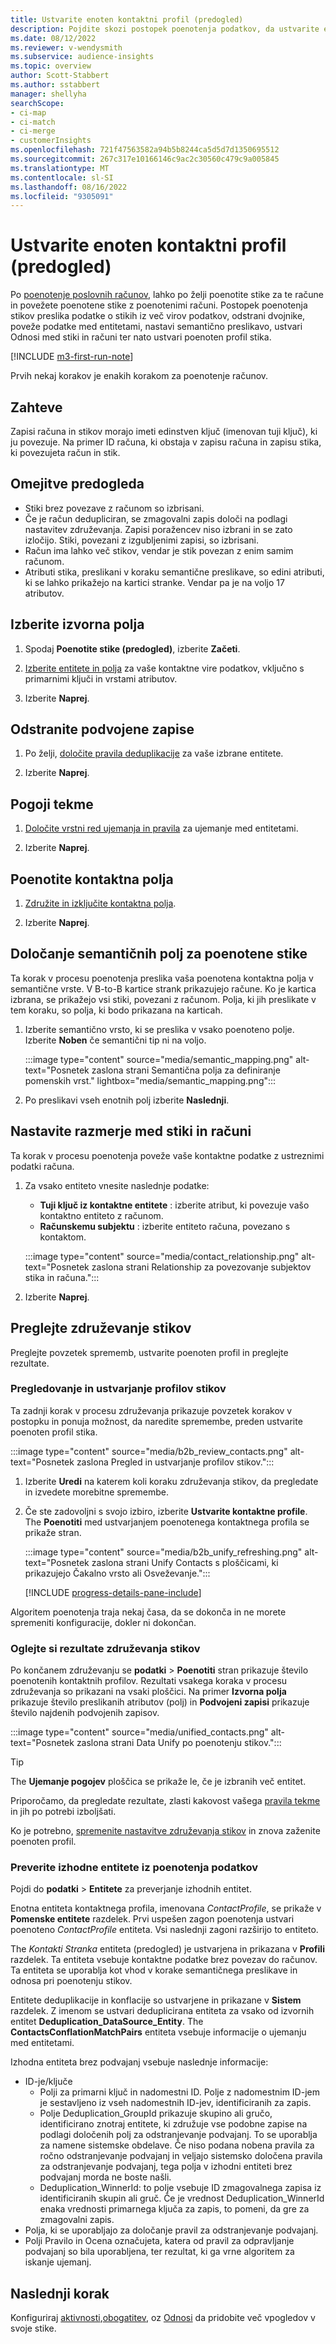 ```yaml
---
title: Ustvarite enoten kontaktni profil (predogled)
description: Pojdite skozi postopek poenotenja podatkov, da ustvarite en sam glavni nabor podatkov o stikih.
ms.date: 08/12/2022
ms.reviewer: v-wendysmith
ms.subservice: audience-insights
ms.topic: overview
author: Scott-Stabbert
ms.author: sstabbert
manager: shellyha
searchScope:
- ci-map
- ci-match
- ci-merge
- customerInsights
ms.openlocfilehash: 721f47563582a94b5b8244ca5d5d7d1350695512
ms.sourcegitcommit: 267c317e10166146c9ac2c30560c479c9a005845
ms.translationtype: MT
ms.contentlocale: sl-SI
ms.lasthandoff: 08/16/2022
ms.locfileid: "9305091"
---
```

# <a name="create-a-unified-contact-profile-preview"></a>Ustvarite enoten kontaktni profil (predogled)

Po [poenotenje poslovnih računov](map-entities.md), lahko po želji poenotite stike za te račune in povežete poenotene stike z poenotenimi računi. Postopek poenotenja stikov preslika podatke o stikih iz več virov podatkov, odstrani dvojnike, poveže podatke med entitetami, nastavi semantično preslikavo, ustvari Odnosi med stiki in računi ter nato ustvari poenoten profil stika.

[!INCLUDE [m3-first-run-note](includes/m3-first-run-note.md)]

Prvih nekaj korakov je enakih korakom za poenotenje računov.

## <a name="prerequisites"></a>Zahteve

Zapisi računa in stikov morajo imeti edinstven ključ (imenovan tuji ključ), ki ju povezuje. Na primer ID računa, ki obstaja v zapisu računa in zapisu stika, ki povezujeta račun in stik.

## <a name="preview-limitations"></a>Omejitve predogleda

- Stiki brez povezave z računom so izbrisani.
- Če je račun dedupliciran, se zmagovalni zapis določi na podlagi nastavitev združevanja. Zapisi poražencev niso izbrani in se zato izločijo. Stiki, povezani z izgubljenimi zapisi, so izbrisani.
- Račun ima lahko več stikov, vendar je stik povezan z enim samim računom.
- Atributi stika, preslikani v koraku semantične preslikave, so edini atributi, ki se lahko prikažejo na kartici stranke. Vendar pa je na voljo 17 atributov.

## <a name="select-source-fields"></a>Izberite izvorna polja

1. Spodaj **Poenotite stike (predogled)**, izberite **Začeti**.

1. [Izberite entitete in polja](map-entities.md) za vaše kontaktne vire podatkov, vključno s primarnimi ključi in vrstami atributov.

1. Izberite **Naprej**.

## <a name="remove-duplicate-records"></a>Odstranite podvojene zapise

1. Po želji, [določite pravila deduplikacije](remove-duplicates.md) za vaše izbrane entitete.

1. Izberite **Naprej**.

## <a name="match-conditions"></a>Pogoji tekme

1. [Določite vrstni red ujemanja in pravila](match-entities.md) za ujemanje med entitetami.

1. Izberite **Naprej**.

## <a name="unify-contact-fields"></a>Poenotite kontaktna polja

1. [Združite in izključite kontaktna polja](merge-entities.md).

1. Izberite **Naprej**.

## <a name="define-the-semantic-fields-for-unified-contacts"></a>Določanje semantičnih polj za poenotene stike

Ta korak v procesu poenotenja preslika vaša poenotena kontaktna polja v semantične vrste. V B-to-B kartice strank prikazujejo račune. Ko je kartica izbrana, se prikažejo vsi stiki, povezani z računom. Polja, ki jih preslikate v tem koraku, so polja, ki bodo prikazana na karticah.

1. Izberite semantično vrsto, ki se preslika v vsako poenoteno polje. Izberite **Noben** če semantični tip ni na voljo.

   :::image type="content" source="media/semantic_mapping.png" alt-text="Posnetek zaslona strani Semantična polja za definiranje pomenskih vrst." lightbox="media/semantic_mapping.png":::

1. Po preslikavi vseh enotnih polj izberite **Naslednji**.

## <a name="set-the-relationship-between-contacts-and-accounts"></a>Nastavite razmerje med stiki in računi

Ta korak v procesu poenotenja poveže vaše kontaktne podatke z ustreznimi podatki računa.

1. Za vsako entiteto vnesite naslednje podatke:

   - **Tuji ključ iz kontaktne entitete** : izberite atribut, ki povezuje vašo kontaktno entiteto z računom.
   - **Računskemu subjektu** : izberite entiteto računa, povezano s kontaktom.

   :::image type="content" source="media/contact_relationship.png" alt-text="Posnetek zaslona strani Relationship za povezovanje subjektov stika in računa.":::

1. Izberite **Naprej**.

## <a name="review-contact-unification"></a>Preglejte združevanje stikov

Preglejte povzetek sprememb, ustvarite poenoten profil in preglejte rezultate.

### <a name="review-and-create-contact-profiles"></a>Pregledovanje in ustvarjanje profilov stikov

Ta zadnji korak v procesu združevanja prikazuje povzetek korakov v postopku in ponuja možnost, da naredite spremembe, preden ustvarite poenoten profil stika.

:::image type="content" source="media/b2b_review_contacts.png" alt-text="Posnetek zaslona Pregled in ustvarjanje profilov stikov.":::

1. Izberite **Uredi** na katerem koli koraku združevanja stikov, da pregledate in izvedete morebitne spremembe.

1. Če ste zadovoljni s svojo izbiro, izberite **Ustvarite kontaktne profile**. The **Poenotiti** med ustvarjanjem poenotenega kontaktnega profila se prikaže stran.
  
   :::image type="content" source="media/b2b_unify_refreshing.png" alt-text="Posnetek zaslona strani Unify Contacts s ploščicami, ki prikazujejo Čakalno vrsto ali Osveževanje.":::

   [!INCLUDE [progress-details-pane-include](includes/progress-details-pane.md)]

Algoritem poenotenja traja nekaj časa, da se dokonča in ne morete spremeniti konfiguracije, dokler ni dokončan.

### <a name="view-the-results-of-contact-unification"></a>Oglejte si rezultate združevanja stikov

Po končanem združevanju se **podatki** > **Poenotiti** stran prikazuje število poenotenih kontaktnih profilov. Rezultati vsakega koraka v procesu združevanja so prikazani na vsaki ploščici. Na primer **Izvorna polja** prikazuje število preslikanih atributov (polj) in **Podvojeni zapisi** prikazuje število najdenih podvojenih zapisov.

:::image type="content" source="media/unified_contacts.png" alt-text="Posnetek zaslona strani Data Unify po poenotenju stikov.":::

> [!TIP]
> The **Ujemanje pogojev** ploščica se prikaže le, če je izbranih več entitet.

Priporočamo, da pregledate rezultate, zlasti kakovost vašega [pravila tekme](data-unification-update.md#manage-match-rules) in jih po potrebi izboljšati.

Ko je potrebno, [spremenite nastavitve združevanja stikov](data-unification-update.md) in znova zaženite poenoten profil.

### <a name="verify-output-entities-from-data-unification"></a>Preverite izhodne entitete iz poenotenja podatkov

Pojdi do **podatki** > **Entitete** za preverjanje izhodnih entitet.

Enotna entiteta kontaktnega profila, imenovana *ContactProfile*, se prikaže v **Pomenske entitete** razdelek. Prvi uspešen zagon poenotenja ustvari poenoteno *ContactProfile* entiteta. Vsi naslednji zagoni razširijo to entiteto.

The *Kontakti Stranka* entiteta (predogled) je ustvarjena in prikazana v **Profili** razdelek. Ta entiteta vsebuje kontaktne podatke brez povezav do računov. Ta entiteta se uporablja kot vhod v korake semantičnega preslikave in odnosa pri poenotenju stikov.

Entitete deduplikacije in konflacije so ustvarjene in prikazane v **Sistem** razdelek. Z imenom se ustvari deduplicirana entiteta za vsako od izvornih entitet **Deduplication_DataSource_Entity**. The **ContactsConflationMatchPairs** entiteta vsebuje informacije o ujemanju med entitetami.

Izhodna entiteta brez podvajanj vsebuje naslednje informacije:
- ID-je/ključe
  - Polji za primarni ključ in nadomestni ID. Polje z nadomestnim ID-jem je sestavljeno iz vseh nadomestnih ID-jev, identificiranih za zapis.
  - Polje Deduplication_GroupId prikazuje skupino ali gručo, identificirano znotraj entitete, ki združuje vse podobne zapise na podlagi določenih polj za odstranjevanje podvajanj. To se uporablja za namene sistemske obdelave. Če niso podana nobena pravila za ročno odstranjevanje podvajanj in veljajo sistemsko določena pravila za odstranjevanje podvajanj, tega polja v izhodni entiteti brez podvajanj morda ne boste našli.
  - Deduplication_WinnerId: to polje vsebuje ID zmagovalnega zapisa iz identificiranih skupin ali gruč. Če je vrednost Deduplication_WinnerId enaka vrednosti primarnega ključa za zapis, to pomeni, da gre za zmagovalni zapis.
- Polja, ki se uporabljajo za določanje pravil za odstranjevanje podvajanj.
- Polji Pravilo in Ocena označujeta, katera od pravil za odpravljanje podvajanj so bila uporabljena, ter rezultat, ki ga vrne algoritem za iskanje ujemanj.

## <a name="next-step"></a>Naslednji korak

Konfiguriraj [aktivnosti](activities.md),[obogatitev](enrichment-hub.md), oz [Odnosi](relationships.md) da pridobite več vpogledov v svoje stike.
